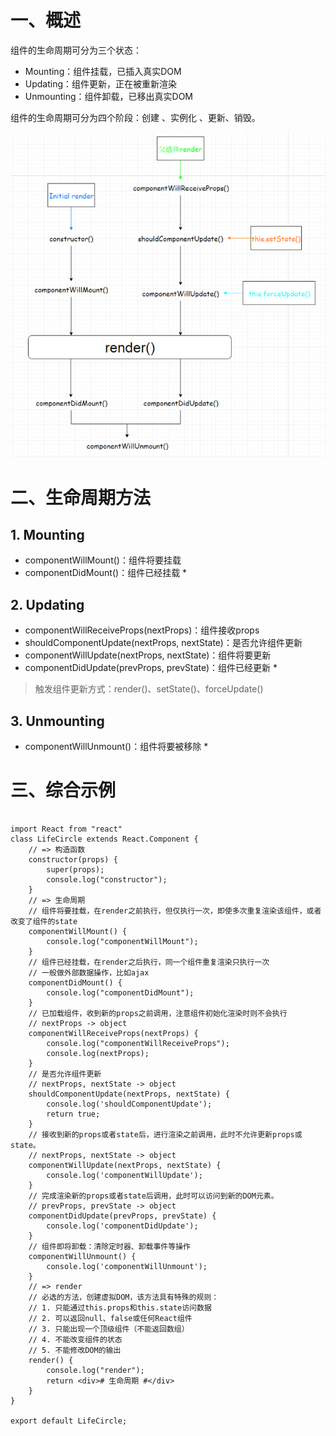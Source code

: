 # 一、概述

组件的生命周期可分为三个状态：

- Mounting：组件挂载，已插入真实DOM
- Updating：组件更新，正在被重新渲染
- Unmounting：组件卸载，已移出真实DOM

组件的生命周期可分为四个阶段：创建 、实例化 、更新、销毁。

![](IMGS/life-circle.png)

# 二、生命周期方法

## 1. Mounting 

- componentWillMount()：组件将要挂载
- componentDidMount()：组件已经挂载 *

## 2. Updating

- componentWillReceiveProps(nextProps)：组件接收props
- shouldComponentUpdate(nextProps, nextState)：是否允许组件更新
- componentWillUpdate(nextProps, nextState)：组件将要更新
- componentDidUpdate(prevProps, prevState)：组件已经更新 *

> 触发组件更新方式：render()、setState()、forceUpdate()
>

## 3. Unmounting 

- componentWillUnmount()：组件将要被移除 *

# 三、综合示例

```react

import React from "react"
class LifeCircle extends React.Component {
    // => 构造函数
    constructor(props) {
        super(props);
        console.log("constructor");
    }
    // => 生命周期
    // 组件将要挂载，在render之前执行，但仅执行一次，即使多次重复渲染该组件，或者改变了组件的state
    componentWillMount() {
        console.log("componentWillMount");
    }
    // 组件已经挂载，在render之后执行，同一个组件重复渲染只执行一次
    // 一般做外部数据操作，比如ajax
    componentDidMount() {
        console.log("componentDidMount");
    }
    // 已加载组件，收到新的props之前调用，注意组件初始化渲染时则不会执行
    // nextProps -> object
    componentWillReceiveProps(nextProps) {
        console.log("componentWillReceiveProps");
        console.log(nextProps);
    }
    // 是否允许组件更新
    // nextProps, nextState -> object
    shouldComponentUpdate(nextProps, nextState) {
        console.log('shouldComponentUpdate');
        return true;
    }
    // 接收到新的props或者state后，进行渲染之前调用，此时不允许更新props或state。
    // nextProps, nextState -> object
    componentWillUpdate(nextProps, nextState) {
        console.log('componentWillUpdate');
    }
    // 完成渲染新的props或者state后调用，此时可以访问到新的DOM元素。
    // prevProps, prevState -> object
    componentDidUpdate(prevProps, prevState) {
        console.log('componentDidUpdate');
    }
    // 组件即将卸载：清除定时器、卸载事件等操作
    componentWillUnmount() {
        console.log('componentWillUnmount');
    }
    // => render
    // 必选的方法，创建虚拟DOM，该方法具有特殊的规则：
    // 1. 只能通过this.props和this.state访问数据 
    // 2. 可以返回null、false或任何React组件 
    // 3. 只能出现一个顶级组件（不能返回数组） 
    // 4. 不能改变组件的状态 
    // 5. 不能修改DOM的输出
    render() {
        console.log("render");
        return <div># 生命周期 #</div>
    }
}

export default LifeCircle;
```





